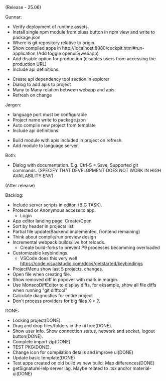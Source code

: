 (Release - 25.06)

Gunnar:
* Verify deployment of runtime assets.
* Install single npm module from pluss button in npm view and write to package.json
* Where is git repository relative to origin.
* Show compiled apps in http://localhost:8080/cockpit.html#run-application (Add toggle openui5/webapp)
* Add disable option for production (disables users from accessing the production URL)
* Include api definitions.
 - Create api dependency tool section in explorer
 - Dialog to add apis to project
 - Many to Many relation between webapp and apis.
 - Refresh on change   

Jørgen:
* language port must be configurable
* Project name write to package.json
* Auto compile new project from template
* Include api definitions.
 - Build module with apis included in project on refresh.
 - Add module to language server.

Both:
* Dialog with documentation. E.g. Ctrl-S = Save, Supported git commands. (SPECIFY THAT DEVELOPMENT DOES NOT WORK IN HIGH AVAILABILITY ENV)

(After release)

Backlog:
* Include server scripts in editor. (BIG TASK).
* Protected or Anonymous access to app.
   * Login
* App editor landing page. Create/Open
* Sort by header in projects list
* Partial file update(Backend implemented, frontend remaining)
* Think about compile/run preview design
* Incremental webpack builds/live hot reloads.
   * Create build-forks to prevent P9 processes becomming overloaded
* Customizable keybindings.
   - VSCode does this very well https://code.visualstudio.com/docs/getstarted/keybindings
* ProjectMenu show last 5 projects, changes.
* Open file when creating file.
* Show removed diff in popover with mark in margin.
* Use MonacoDiffEditor to display diffs, for eksample, show all file diffs when running "git difftool"
* Calculate diagnostics for entire project
* Don't process providers for big files X > ?. 

DONE:
* Locking project(DONE).
* Drag and drop files/folders in the ui tree(DONE).
* Show user info. Show connection status, network and socket, logout button(DONE).
* Complete import zip(DONE).
* TEST PKG(DONE).
* Change icon for compilation details and improve ui(DONE)
* Update basic template(DONE)
* Test apps created on old build vs new build. Map differences(DONE)
* getSignatureHelp server lag. Maybe related to .tsx and/or material-ui(DONE)